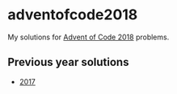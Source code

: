 # adventofcode2018

My solutions for [Advent of Code 2018](https://adventofcode.com/2018) problems.

## Previous year solutions

- [2017](https://github.com/kenrick95/adventofcode2017)
